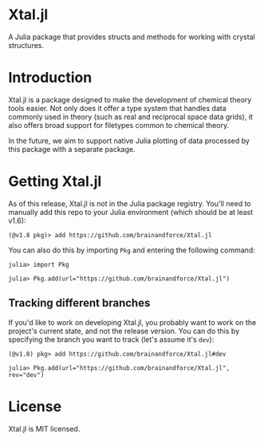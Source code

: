 # Xtal.jl

A Julia package that provides structs and methods for working with crystal structures.

# Introduction

Xtal.jl is a package designed to make the development of chemical theory tools easier. Not only 
does it offer a type system that handles data commonly used in theory (such as real and reciprocal
space data grids), it also offers broad support for filetypes common to chemical theory.

In the future, we aim to support native Julia plotting of data processed by this package with a 
separate package.

# Getting Xtal.jl

As of this release, Xtal.jl is not in the Julia package registry. You'll need to manually add this
repo to your Julia environment (which should be at least v1.6):

```
(@v1.8 pkg)> add https://github.com/brainandforce/Xtal.jl
```

You can also do this by importing `Pkg` and entering the following command:

```julia-repl
julia> import Pkg

julia> Pkg.add(url="https://github.com/brainandforce/Xtal.jl")
```

## Tracking different branches

If you'd like to work on developing Xtal.jl, you probably want to work on the project's current 
state, and not the release version. You can do this by specifying the branch you want to track
(let's assume it's `dev`):

```
(@v1.8) pkg> add https://github.com/brainandforce/Xtal.jl#dev
```
```julia-repl
julia> Pkg.add(url="https://github.com/brainandforce/Xtal.jl", rev="dev")
```

# License

Xtal.jl is MIT licensed.
